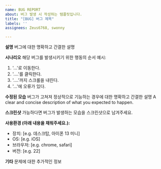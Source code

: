```yaml
---
name: BUG REPORT
about: 버그 발생 시 작성하는 템플릿입니다.
title: "[BUG] 버그 제목"
labels: ''
assignees: Zeus6768, swonny

---
```


**설명**
버그에 대한 명확하고 간결한 설명

**시나리오**
해당 버그를 발생시키기 위한 행동의 순서 예시:
1. '...'로 이동한다. 
2. '....'를 클릭한다. 
3. '....'까지 스크롤을 내린다. 
4. '...'에 오류가 있다. 

**수정된 모습**
버그가 고쳐져 정상적으로 기능하는 경우에 대한 명확하고 간결한 설명
A clear and concise description of what you expected to happen.

**스크린샷**
가능하다면 버그가 발생하는 모습을 스크린샷으로 남겨주세요. 

**사용환경 (아래 내용을 채워주세요.):**
- 장치: [e.g. 데스크탑, 아이폰 13 미니]
 - OS: [e.g. iOS]
 - 브라우저: [e.g. chrome, safari]
 - 버전: [e.g. 22]

**기타**
문제에 대한 추가적인 정보
